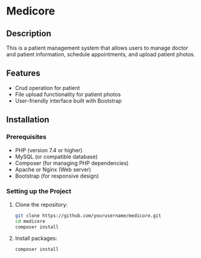# Medicore

## Description

This is a patient management system that allows users to manage doctor and patient information, schedule appointments, and upload patient photos.

## Features

- Crud operation for patient
- File upload functionality for patient photos
- User-friendly interface built with Bootstrap

## Installation

### Prerequisites

- PHP (version 7.4 or higher)
- MySQL (or compatible database)
- Composer (for managing PHP dependencies)
- Apache or Nginx (Web server)
- Bootstrap (for responsive design)

### Setting up the Project

1. Clone the repository:
   ```bash
   git clone https://github.com/yourusername/medicore.git
   cd medicore
   composer install

2. Install packages:
   ```bash
   composer install
